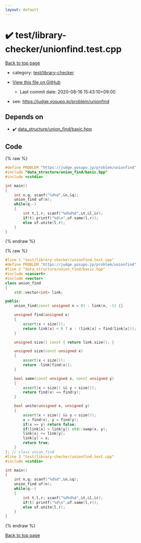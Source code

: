 ```yaml
---
layout: default
---
```


<!-- mathjax config similar to math.stackexchange -->
<script type="text/javascript" async
  src="https://cdnjs.cloudflare.com/ajax/libs/mathjax/2.7.5/MathJax.js?config=TeX-MML-AM_CHTML">
</script>
<script type="text/x-mathjax-config">
  MathJax.Hub.Config({
    TeX: { equationNumbers: { autoNumber: "AMS" }},
    tex2jax: {
      inlineMath: [ ['$','$'] ],
      processEscapes: true
    },
    "HTML-CSS": { matchFontHeight: false },
    displayAlign: "left",
    displayIndent: "2em"
  });
</script>

<script type="text/javascript" src="https://cdnjs.cloudflare.com/ajax/libs/jquery/3.4.1/jquery.min.js"></script>
<script src="https://cdn.jsdelivr.net/npm/jquery-balloon-js@1.1.2/jquery.balloon.min.js" integrity="sha256-ZEYs9VrgAeNuPvs15E39OsyOJaIkXEEt10fzxJ20+2I=" crossorigin="anonymous"></script>
<script type="text/javascript" src="../../../assets/js/copy-button.js"></script>
<link rel="stylesheet" href="../../../assets/css/copy-button.css" />


# :heavy_check_mark: test/library-checker/unionfind.test.cpp

<a href="../../../index.html">Back to top page</a>

* category: <a href="../../../index.html#8a40f8ed03f4cdb6c2fe0a2d4731a143">test/library-checker</a>
* <a href="{{ site.github.repository_url }}/blob/master/test/library-checker/unionfind.test.cpp">View this file on GitHub</a>
    - Last commit date: 2020-08-16 15:43:10+09:00


* see: <a href="https://judge.yosupo.jp/problem/unionfind">https://judge.yosupo.jp/problem/unionfind</a>


## Depends on

* :heavy_check_mark: <a href="../../../library/data_structure/union_find/basic.hpp.html">data_structure/union_find/basic.hpp</a>


## Code

<a id="unbundled"></a>
{% raw %}
```cpp
#define PROBLEM "https://judge.yosupo.jp/problem/unionfind"
#include "data_structure/union_find/basic.hpp"
#include <cstdio>

int main()
{
    int n,q; scanf("%d%d",&n,&q);
    union_find uf(n);
    while(q--)
    {
        int t,l,r; scanf("%d%d%d",&t,&l,&r);
        if(t) printf("%d\n",uf.same(l,r));
        else uf.unite(l,r);
    }
}

```
{% endraw %}

<a id="bundled"></a>
{% raw %}
```cpp
#line 1 "test/library-checker/unionfind.test.cpp"
#define PROBLEM "https://judge.yosupo.jp/problem/unionfind"
#line 2 "data_structure/union_find/basic.hpp"
#include <cassert>
#include <vector>
class union_find
{
    std::vector<int> link;

public:
    union_find(const unsigned n = 0) : link(n, -1) {}

    unsigned find(unsigned x)
    {
        assert(x < size());
        return link[x] < 0 ? x : (link[x] = find(link[x]));
    }

    unsigned size() const { return link.size(); }

    unsigned size(const unsigned x)
    {
        assert(x < size());
        return -link[find(x)];
    }

    bool same(const unsigned x, const unsigned y)
    {
        assert(x < size() && y < size());
        return find(x) == find(y);
    }

    bool unite(unsigned x, unsigned y)
    {
        assert(x < size() && y < size());
        x = find(x), y = find(y);
        if(x == y) return false;
        if(link[x] > link[y]) std::swap(x, y);
        link[x] += link[y];
        link[y] = x;
        return true;
    }
}; // class union_find
#line 3 "test/library-checker/unionfind.test.cpp"
#include <cstdio>

int main()
{
    int n,q; scanf("%d%d",&n,&q);
    union_find uf(n);
    while(q--)
    {
        int t,l,r; scanf("%d%d%d",&t,&l,&r);
        if(t) printf("%d\n",uf.same(l,r));
        else uf.unite(l,r);
    }
}

```
{% endraw %}

<a href="../../../index.html">Back to top page</a>

